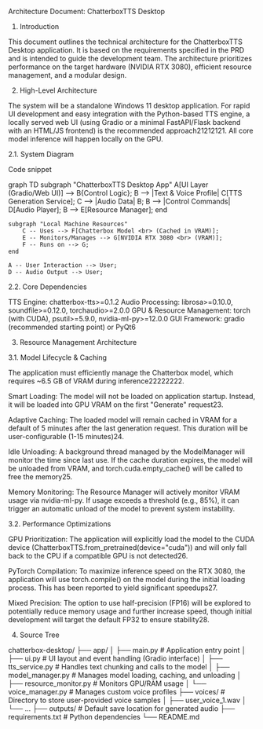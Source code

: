 Architecture Document: ChatterboxTTS Desktop

1. Introduction

This document outlines the technical architecture for the ChatterboxTTS Desktop application. It is based on the requirements specified in the PRD and is intended to guide the development team. The architecture prioritizes performance on the target hardware (NVIDIA RTX 3080), efficient resource management, and a modular design.

2. High-Level Architecture

The system will be a standalone Windows 11 desktop application. For rapid UI development and easy integration with the Python-based TTS engine, a locally served web UI (using Gradio or a minimal FastAPI/Flask backend with an HTML/JS frontend) is the recommended approach21212121. All core model inference will happen locally on the GPU.


2.1. System Diagram


Code snippet


graph TD
    subgraph "ChatterboxTTS Desktop App"
        A[UI Layer <br> (Gradio/Web UI)] --> B{Control Logic};
        B --> |Text & Voice Profile| C[TTS Generation Service];
        C --> |Audio Data| B;
        B --> |Control Commands| D[Audio Player];
        B --> E[Resource Manager];
    end

    subgraph "Local Machine Resources"
        C -- Uses --> F[Chatterbox Model <br> (Cached in VRAM)];
        E -- Monitors/Manages --> G[NVIDIA RTX 3080 <br> (VRAM)];
        F -- Runs on --> G;
    end

    A -- User Interaction --> User;
    D -- Audio Output --> User;



2.2. Core Dependencies

TTS Engine: chatterbox-tts>=0.1.2
Audio Processing: librosa>=0.10.0, soundfile>=0.12.0, torchaudio>=2.0.0
GPU & Resource Management: torch (with CUDA), psutil>=5.9.0, nvidia-ml-py>=12.0.0
GUI Framework: gradio (recommended starting point) or PyQt6

3. Resource Management Architecture


3.1. Model Lifecycle & Caching

The application must efficiently manage the Chatterbox model, which requires ~6.5 GB of VRAM during inference22222222.

Smart Loading: The model will not be loaded on application startup. Instead, it will be loaded into GPU VRAM on the first "Generate" request23.


Adaptive Caching: The loaded model will remain cached in VRAM for a default of 5 minutes after the last generation request. This duration will be user-configurable (1-15 minutes)24.


Idle Unloading: A background thread managed by the ModelManager will monitor the time since last use. If the cache duration expires, the model will be unloaded from VRAM, and
torch.cuda.empty_cache() will be called to free the memory25.


Memory Monitoring: The Resource Manager will actively monitor VRAM usage via nvidia-ml-py. If usage exceeds a threshold (e.g., 85%), it can trigger an automatic unload of the model to prevent system instability.

3.2. Performance Optimizations

GPU Prioritization: The application will explicitly load the model to the CUDA device (ChatterboxTTS.from_pretrained(device="cuda")) and will only fall back to the CPU if a compatible GPU is not detected26.


PyTorch Compilation: To maximize inference speed on the RTX 3080, the application will use torch.compile() on the model during the initial loading process. This has been reported to yield significant speedups27.


Mixed Precision: The option to use half-precision (FP16) will be explored to potentially reduce memory usage and further increase speed, though initial development will target the default FP32 to ensure stability28.



4. Source Tree




chatterbox-desktop/
├── app/
│   ├── main.py                 # Application entry point
│   ├── ui.py                   # UI layout and event handling (Gradio interface)
│   ├── tts_service.py          # Handles text chunking and calls to the model
│   ├── model_manager.py        # Manages model loading, caching, and unloading
│   ├── resource_monitor.py     # Monitors GPU/RAM usage
│   └── voice_manager.py        # Manages custom voice profiles
├── voices/                     # Directory to store user-provided voice samples
│   ├── user_voice_1.wav
│   └── ...
├── outputs/                    # Default save location for generated audio
├── requirements.txt            # Python dependencies
└── README.md
